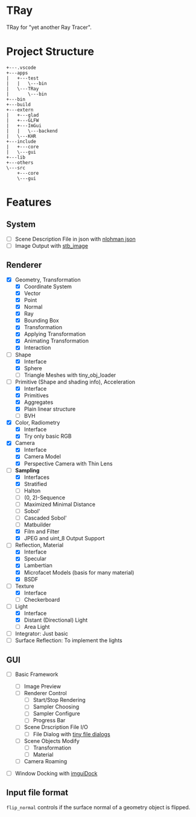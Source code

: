 # TRay

TRay for "yet another Ray Tracer".

# Project Structure

```text
+---.vscode
+---apps
|   +---test
|   |   \---bin
|   \---TRay
|       \---bin
+---bin
+---build
+---extern
|   +---glad
|   +---GLFW
|   +---ImGui
|   |   \---backend
|   \---KHR
+---include
|   +---core
|   \---gui
+---lib
+---others
\---src
    +---core
    \---gui
```

# Features

## System

- [ ] Scene Description File in json with [nlohman json](https://github.com/nlohmann/json)
- [ ] Image Output with [stb_image](https://github.com/nothings/stb)

## Renderer

- [x] Geometry, Transformation
  - [x] Coordinate System
  - [x] Vector
  - [x] Point
  - [x] Normal
  - [x] Ray
  - [x] Bounding Box
  - [x] Transformation
  - [x] Applying Transformation
  - [x] Animating Transformation
  - [x] Interaction
- [ ] Shape
  - [x] Interface
  - [x] Sphere
  - [ ] Triangle Meshes with tiny_obj_loader
- [ ] Primitive (Shape and shading info), Acceleration
  - [x] Interface
  - [x] Primitives
  - [x] Aggregates
  - [x] Plain linear structure
  - [ ] BVH
- [x] Color, Radiometry
  - [x] Interface
  - [x] Try only basic RGB
- [x] Camera
  - [x] Interface
  - [x] Camera Model
  - [x] Perspective Camera with Thin Lens
- [ ] **Sampling**
  - [x] Interfaces
  - [x] Stratified
  - [ ] Halton
  - [ ] (0, 2)-Sequence
  - [ ] Maximized Minimal Distance
  - [ ] Sobol'
  - [ ] Cascaded Sobol'
  - [ ] Matbuilder
  - [x] Film and Filter
  - [x] JPEG and uint_8 Output Support
- [ ] Reflection, Material
  - [x] Interface
  - [x] Specular
  - [x] Lambertian
  - [x] Microfacet Models (basis for many material)
  - [x] BSDF
- [ ] Texture
  - [x] Interface
  - [ ] Checkerboard
- [ ] Light
  - [x] Interface
  - [x] Distant (Directional) Light
  - [ ] Area Light
- [ ] Integrator: Just basic
- [ ] Surface Reflection: To implement the lights

## GUI

- [ ] Basic Framework
  - [ ] Image Preview
  - [ ] Renderer Control
    - [ ] Start/Stop Rendering
    - [ ] Sampler Choosing
    - [ ] Sampler Configure
    - [ ] Progress Bar
  - [ ] Scene Drscription File I/O
    - [ ] File Dialog with [tiny file dialogs](https://sourceforge.net/projects/tinyfiledialogs/)
  - [ ] Scene Objects Modify
    - [ ] Transformation
    - [ ] Material
  - [ ] Camera Roaming
- [ ] Window Docking with [imguiDock](https://github.com/BentleyBlanks/imguiDock)


## Input file format

`flip_normal` controls if the surface normal of a geometry object is flipped.